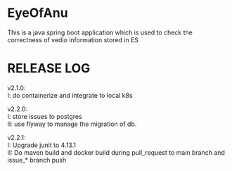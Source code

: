 # EyeOfAnu
This is a java spring boot application which is used to check the correctness of vedio information stored in ES



# RELEASE LOG
v2.1.0:  
I: do containerize and integrate to local k8s  

v2.2.0:  
I: store issues to postgres  
II: use flyway to manage the migration of db.  

v2.2.1:  
I: Upgrade junit to 4.13.1  
II: Do maven build and docker build during pull_request to main branch and issue_* branch push  
